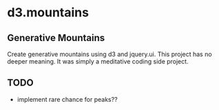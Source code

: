 # d3.mountains
## Generative Mountains

Create generative mountains using d3 and jquery.ui.
This project has no deeper meaning. It was simply a meditative coding side project.

## TODO 
- implement rare chance for peaks??